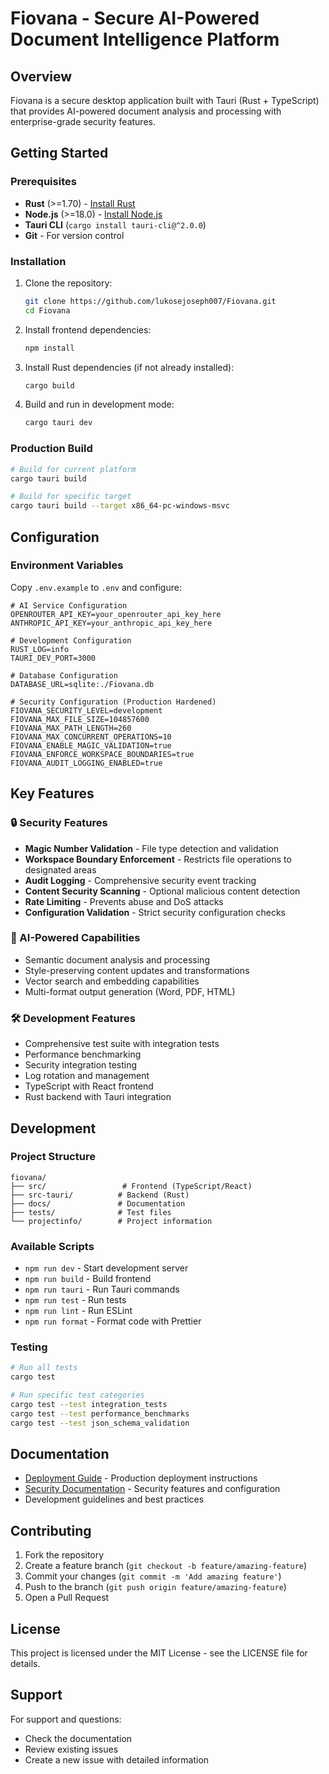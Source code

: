 # Fiovana - Secure AI-Powered Document Intelligence Platform

## Overview
Fiovana is a secure desktop application built with Tauri (Rust + TypeScript) that provides AI-powered document analysis and processing with enterprise-grade security features.

## Getting Started

### Prerequisites
- **Rust** (>=1.70) - [Install Rust](https://rustup.rs/)
- **Node.js** (>=18.0) - [Install Node.js](https://nodejs.org/)
- **Tauri CLI** (`cargo install tauri-cli@^2.0.0`)
- **Git** - For version control

### Installation
1. Clone the repository:
   ```bash
   git clone https://github.com/lukosejoseph007/Fiovana.git
   cd Fiovana
   ```

2. Install frontend dependencies:
   ```bash
   npm install
   ```

3. Install Rust dependencies (if not already installed):
   ```bash
   cargo build
   ```

4. Build and run in development mode:
   ```bash
   cargo tauri dev
   ```

### Production Build
```bash
# Build for current platform
cargo tauri build

# Build for specific target
cargo tauri build --target x86_64-pc-windows-msvc
```

## Configuration

### Environment Variables
Copy `.env.example` to `.env` and configure:

```env
# AI Service Configuration
OPENROUTER_API_KEY=your_openrouter_api_key_here
ANTHROPIC_API_KEY=your_anthropic_api_key_here

# Development Configuration
RUST_LOG=info
TAURI_DEV_PORT=3000

# Database Configuration
DATABASE_URL=sqlite:./Fiovana.db

# Security Configuration (Production Hardened)
FIOVANA_SECURITY_LEVEL=development
FIOVANA_MAX_FILE_SIZE=104857600
FIOVANA_MAX_PATH_LENGTH=260
FIOVANA_MAX_CONCURRENT_OPERATIONS=10
FIOVANA_ENABLE_MAGIC_VALIDATION=true
FIOVANA_ENFORCE_WORKSPACE_BOUNDARIES=true
FIOVANA_AUDIT_LOGGING_ENABLED=true
```

## Key Features

### 🔒 Security Features
- **Magic Number Validation** - File type detection and validation
- **Workspace Boundary Enforcement** - Restricts file operations to designated areas
- **Audit Logging** - Comprehensive security event tracking
- **Content Security Scanning** - Optional malicious content detection
- **Rate Limiting** - Prevents abuse and DoS attacks
- **Configuration Validation** - Strict security configuration checks

### 🤖 AI-Powered Capabilities
- Semantic document analysis and processing
- Style-preserving content updates and transformations
- Vector search and embedding capabilities
- Multi-format output generation (Word, PDF, HTML)

### 🛠️ Development Features
- Comprehensive test suite with integration tests
- Performance benchmarking
- Security integration testing
- Log rotation and management
- TypeScript with React frontend
- Rust backend with Tauri integration

## Development

### Project Structure
```
fiovana/
├── src/                 # Frontend (TypeScript/React)
├── src-tauri/          # Backend (Rust)
├── docs/               # Documentation
├── tests/              # Test files
└── projectinfo/        # Project information
```

### Available Scripts
- `npm run dev` - Start development server
- `npm run build` - Build frontend
- `npm run tauri` - Run Tauri commands
- `npm run test` - Run tests
- `npm run lint` - Run ESLint
- `npm run format` - Format code with Prettier

### Testing
```bash
# Run all tests
cargo test

# Run specific test categories
cargo test --test integration_tests
cargo test --test performance_benchmarks
cargo test --test json_schema_validation
```

## Documentation

- [Deployment Guide](./docs/DEPLOYMENT.md) - Production deployment instructions
- [Security Documentation](./docs/SECURITY.md) - Security features and configuration
- Development guidelines and best practices

## Contributing

1. Fork the repository
2. Create a feature branch (`git checkout -b feature/amazing-feature`)
3. Commit your changes (`git commit -m 'Add amazing feature'`)
4. Push to the branch (`git push origin feature/amazing-feature`)
5. Open a Pull Request

## License

This project is licensed under the MIT License - see the LICENSE file for details.

## Support

For support and questions:
- Check the documentation
- Review existing issues
- Create a new issue with detailed information
